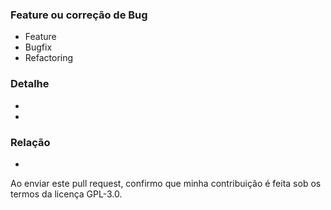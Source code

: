 ### Feature ou correção de Bug

<!-- escolha -->

- Feature
- Bugfix
- Refactoring

### Detalhe

- <feature1 ou bug1>
- <feature2 ou bug2>

### Relação

- <URL ou Ticket>

Ao enviar este pull request, confirmo que minha contribuição é feita sob os termos da licença GPL-3.0.

